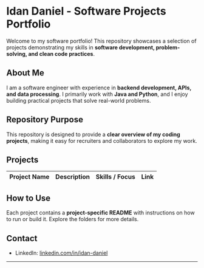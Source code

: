 # Idan Daniel - Software Projects Portfolio

Welcome to my software portfolio! This repository showcases a selection of projects demonstrating my skills in **software development, problem-solving, and clean code practices**.

## About Me
I am a software engineer with experience in **backend development, APIs, and data processing**. I primarily work with **Java and Python**, and I enjoy building practical projects that solve real-world problems.

## Repository Purpose
This repository is designed to provide a **clear overview of my coding projects**, making it easy for recruiters and collaborators to explore my work.

## Projects

| Project Name | Description | Skills / Focus | Link |
|--------------|-------------|----------------|------|


## How to Use
Each project contains a **project-specific README** with instructions on how to run or build it. Explore the folders for more details.

## Contact
- LinkedIn: [linkedin.com/in/idan-daniel](linkedin.com/in/idan-daniel-75b990185)  
---


